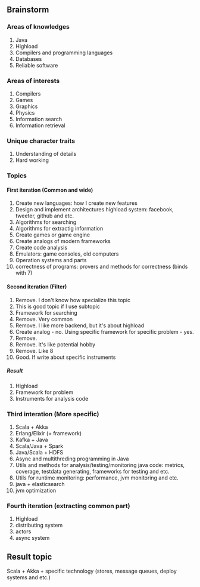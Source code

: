 ## Brainstorm

### Areas of knowledges

1. Java
2. Highload
3. Compilers and programming languages
4. Databases
5. Reliable software

### Areas of interests

1. Compilers
2. Games
3. Graphics
4. Physics
5. Information search
6. Information retrieval

### Unique character traits

1. Understanding of details
2. Hard working

### Topics

#### First iteration (Common and wide)

1. Create new languages: how I create new features
2. Design and implement architectures highload system: facebook, tweeter, github and etc.
3. Algorithms for searching
4. Algorithms for extractig information
5. Create games or game engine
6. Create analogs of modern frameworks
7. Create code analysis
8. Emulators: game consoles, old computers
9. Operation systems and parts
10. correctness of programs: provers and methods for correctness (binds with 7)

#### Second iteration (Filter)

1. Remove. I don't know how specialize this topic
2. This is good topic if I use subtopic
3. Framework for searching
4. Remove. Very common
5. Remove. I like more backend, but it's about highload
6. Create analog - no. Using specific framework for specific problem - yes.
7. Remove.
8. Remove. It's like potential hobby
9. Remove. Like 8
10. Good. If write about specific instruments

##### Result

1. Highload
2. Framework for problem
3. Instruments for analysis code

### Third interation (More specific)

1. Scala + Akka 
2. Erlang/Elixir (+ framework)
3. Kafka + Java
4. Scala/Java + Spark
5. Java/Scala + HDFS
6. Async and multithreding programming in Java
7. Utils and methods for analysis/testing/monitoring java code: metrics, coverage, testdata generating, frameworks for testing and etc.
8. Utils for runtime monitoring: performance, jvm monitoring and etc.
9. java + elasticsearch
10. jvm optimization

### Fourth iteration (extracting common part)

1. Highload
2. distributing system
3. actors
4. async system

## Result topic

Scala + Akka + specific technology (stores, message queues, deploy systems and etc.)